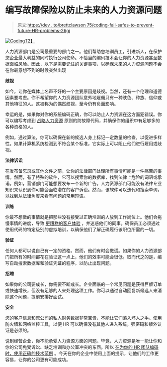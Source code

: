 # 编写故障保险以防止未来的人力资源问题

> 原文:[https://dev . to/brettclawson 75/coding-fail-safes-to-prevent-future-HR-problems-26gj](https://dev.to/brettclawson75/coding-fail-safes-to-prevent-future-hr-problems-26gj)

[![Coding](../Images/1648493b84edfa20e6bd8dc89646fa95.png)T2】](https://res.cloudinary.com/practicaldev/image/fetch/s--g2rpqrQW--/c_limit%2Cf_auto%2Cfl_progressive%2Cq_auto%2Cw_880/https://images.unsplash.com/photo-1534665482403-a909d0d97c67%3Fixlib%3Drb-0.3.5%26ixid%3DeyJhcHBfaWQiOjEyMDd9%26s%3Decb19fd1a07ada2c72fefa559d65d59f%26auto%3Dformat%26fit%3Dcrop%26w%3D1650%26q%3D80)

人力资源部门是公司最重要的部门之一。他们帮助您培训员工，引进新人，在保护您企业最大利益的同时执行公司使命。不恰当的编码技术会让你的人力资源甚至数据面临风险。因此，以下是需要记住的关键事项，以确保未来的人力资源问题不会在你最意想不到的时候突然出现

**歧视**

如今，让你在媒体上名声不好的一个主要原因是歧视。当然，还有一个伦理和道德因素要考虑。你不希望你的人力资源团队意外地雇佣只有一种肤色、种族、信仰或其他特征的人。这被称为[](https://arineeman.com/2015/11/30/dealing-with-accidental-discrimination/)的偶然歧视，至今仍有负面影响。

幸运的是，如果你对你的系统编码正确，你可以防止人力资源在这方面犯错误。你可以编写考虑到 [战略人力资源](https://www.bamboohr.com/blog/how-to-achieve-strategic-hr/) 原则的防故障代码，并确保你的组织中有足够多的各种资格的人。

例如，通过算法，你可以确保在新的候选人身上标记一定数量的检查，以促进多样性。如果计算机系统检测到不符合某个标准，它实际上可以阻止他们进行雇用或歧视。

**法律诉讼**

在发布备忘录或其他文件之前，让你的法律部门处理所有事情可能是一件痛苦的事情。然而，有了特殊的软件，它可以搜索你的数据库，找到法律上危险的词语或承诺。例如，营销部门可能想要发布一个新的广告。人力资源部门可能没有法律专业知识来认识到你可能会面临潜在的客户诉讼。然而，该软件可以迭代和搜索单词，以找到从法律角度来看有问题的常用短语。

**训练**

你最不想做的事情就是把那些没有接受过正确培训的人放到工作岗位上。他们会拖慢事情的进度，导致 [更糟糕的客户体验](https://katenasser.com/worst-customer-service-stories-train-best-csrs/) ，并迷惑他们的同事。确保员工必须通过使用代码的特定级别的虚拟培训，以确保他们了解正确履行该职位所需的一切。

**验证**

任何人都可以说自己有一定的资格。然而，他们有时会撒谎。如果你的人力资源部门把所有的时间都花在验证这一点上，他们的效率可能会很低。取而代之的是，编写自动搜索数据库和验证凭证的程序，以防止出现问题。

**招聘**

如果你的公司要成长，你需要不断成长。企业面临的一个常见问题是获得巨额订单或快速增长，但没有足够的人来处理这项工作。你可以通过自动回复新候选人来消除这个问题，提前安排好面试。

**安全**

您的客户信息和您公司的私人财务数据非常宝贵，不能让它们落入坏人之手。使用防火墙和网络监控工具，以便 HR 可以确保没有其他人进入系统。强密码和额外认证是必须的。

说到经营企业，你不能承受人力资源方面的问题。毕竟，人力资源是唯一能让你和你的公司免受诉讼、缺乏培训和办公室冲突的东西。所以 [在为你的 HR 团队编码时，使用正确的技术范例](https://www.entrepreneur.com/article/307280) 。今天在你的企业中使用上面的提示，让他们的工作更容易，让你的公司更有可能成功。